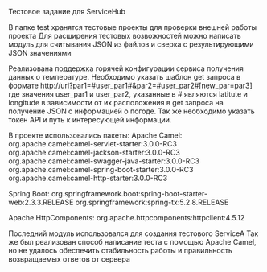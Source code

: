 Тестовое задание для ServiceHub

В папке test хранятся тестовые проекты для проверки внешней работы проекта
Для расширения тестовых возвожностей можно написать модуль для считывания JSON из файлов и сверка с результирующими JSON значениями

Реализована поддержка горячей конфигурации сервиса получения данных о температуре.
Необходимо указать шаблон get запроса в формате http://url?par1=#user_par1#&par2=#user_par2#[new_par=par3]
где значения user_par1 и user_par2, указанные в # являются latitute и longitude
в зависимости от их расположения в get запроса на получение JSON с информацией о погоде.
Так же необходимо указать токен API и путь к интересующей информации.

В проекте использовались пакеты:
Apache Camel:
org.apache.camel:camel-servlet-starter:3.0.0-RC3
org.apache.camel:camel-jackson-starter:3.0.0-RC3
org.apache.camel:camel-swagger-java-starter:3.0.0-RC3
org.apache.camel:camel-spring-boot-starter:3.0.0-RC3
org.apache.camel:camel-http-starter:3.0.0-RC3

Spring Boot:
org.springframework.boot:spring-boot-starter-web:2.3.3.RELEASE
org.springframework:spring-tx:5.2.8.RELEASE

Apache HttpComponents:
org.apache.httpcomponents:httpclient:4.5.12

Последний модуль использовался для создания тестового ServiceA
Так же был реализован способ написание теста с помощью Apache Camel,
но не удалось обеспечить стабильность работы и правильность возвращаемых ответов от сервера
